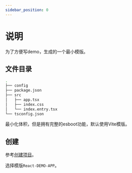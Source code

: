 ```yaml
---
sidebar_position: 0
---
```


# 说明

为了方便写demo，生成的一个最小模版。

## 文件目录

```bash
.
├── config
├── package.json
├── src
│   ├── app.tsx
│   ├── index.css
│   └── index.entry.tsx
└── tsconfig.json
```

最小化体积，但是拥有完整的esboot功能，默认使用Vite模版。

## 创建

参考[创建项目](../../getting-started#方式一从内置模版创建)。

选择模版`React-DEMO-APP`。
